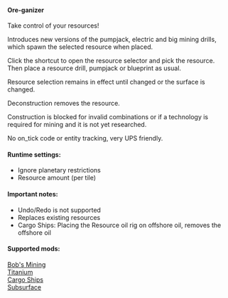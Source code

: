#### Ore-ganizer  

Take control of your resources!  

Introduces new versions of the pumpjack, electric and big mining drills, which spawn the selected resource when placed.  

Click the shortcut to open the resource selector and pick the resource.  
Then place a resource drill, pumpjack or blueprint as usual.  

Resource selection remains in effect until changed or the surface is changed.  

Deconstruction removes the resource.  

Construction is blocked for invalid combinations or if a technology is required for mining and it is not yet researched.  

No on_tick code or entity tracking, very UPS friendly.

#### Runtime settings:  
* Ignore planetary restrictions  
* Resource amount (per tile)  

#### Important notes:  
* Undo/Redo is not supported  
* Replaces existing resources  
* Cargo Ships: Placing the Resource oil rig on offshore oil, removes the offshore oil  

#### Supported mods:  
[Bob's Mining](https://mods.factorio.com/mod/bobmining)  
[Titanium](https://mods.factorio.com/mod/bztitanium)  
[Cargo Ships](https://mods.factorio.com/mod/cargo-ships)  
[Subsurface](https://mods.factorio.com/mod/Subsurface)
